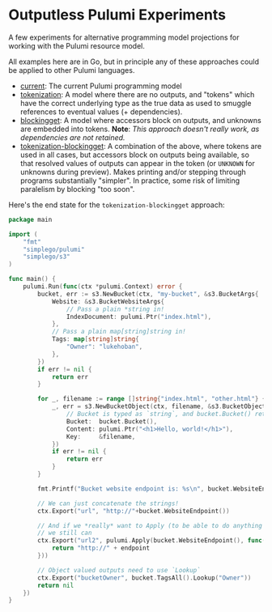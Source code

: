 # Outputless Pulumi Experiments

A few experiments for alternative programming model projections for working with the Pulumi resource model.

All examples here are in Go, but in principle any of these approaches could be applied to other Pulumi languages.

* [current](./current): The current Pulumi programming model
* [tokenization](./tokenization/): A model where there are no outputs, and "tokens" which have the correct underlying type as the true data as used to smuggle references to eventual values (+ dependencies).
* [blockingget](./blockingget/): A model where accessors block on outputs, and unknowns are embedded into tokens. __Note__: _This approach doesn't really work, as dependencies are not retained._
* [tokenization-blockingget](./tokenization-blockingget/): A combination of the above, where tokens are used in all cases, but accessors block on outputs being available, so that resolved values of outputs can appear in the token (or `UNKNOWN` for unknowns during preview).  Makes printing and/or stepping through programs substantially "simpler".  In practice, some risk of limiting paralelism by blocking "too soon".

Here's the end state for the `tokenization-blockingget` approach:

```go
package main

import (
	"fmt"
	"simplego/pulumi"
	"simplego/s3"
)

func main() {
	pulumi.Run(func(ctx *pulumi.Context) error {
		bucket, err := s3.NewBucket(ctx, "my-bucket", &s3.BucketArgs{
			Website: &s3.BucketWebsiteArgs{
				// Pass a plain *string in!
				IndexDocument: pulumi.Ptr("index.html"),
			},
            // Pass a plain map[string]string in!
			Tags: map[string]string{
				"Owner": "lukehoban",
			},
		})
		if err != nil {
			return err
		}

		for _, filename := range []string{"index.html", "other.html"} {
			_, err = s3.NewBucketObject(ctx, filename, &s3.BucketObjectArgs{
				// Bucket is typed as `string`, and bucket.Bucket() returns a string!
				Bucket:  bucket.Bucket(),
				Content: pulumi.Ptr("<h1>Hello, world!</h1>"),
				Key:     &filename,
			})
			if err != nil {
				return err
			}
		}

		fmt.Printf("Bucket website endpoint is: %s\n", bucket.WebsiteEndpoint())

		// We can just concatenate the strings!
		ctx.Export("url", "http://"+bucket.WebsiteEndpoint())

		// And if we *really* want to Apply (to be able to do anything we can express in Pulumi today),
		// we still can
		ctx.Export("url2", pulumi.Apply(bucket.WebsiteEndpoint(), func(endpoint string) string {
			return "http://" + endpoint
		}))

		// Object valued outputs need to use `Lookup`
		ctx.Export("bucketOwner", bucket.TagsAll().Lookup("Owner"))
		return nil
	})
}
```